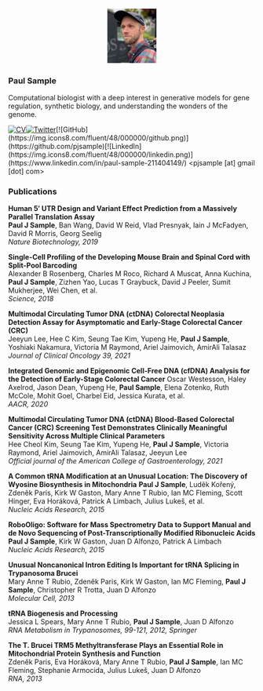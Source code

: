 <p align="center">
  <img src="img/paul1.jpg" style="width:20%">
</p>

### Paul Sample
Computational biologist with a deep interest in generative models for gene regulation, synthetic biology, and understanding the wonders of the genome.  

[![CV](https://img.icons8.com/external-edtim-outline-edtim/50/external-cv-hr-edtim-outline-edtim-2.png)](resources/Paul%20Sample%202023.pdf)[![Twitter](https://img.icons8.com/fluent/48/000000/twitter.png)](https://twitter.com/paul_sample_)[![GitHub](https://img.icons8.com/fluent/48/000000/github.png)](https://github.com/pjsample)[![LinkedIn](https://img.icons8.com/fluent/48/000000/linkedin.png)](https://www.linkedin.com/in/paul-sample-211404149/)  
<pjsample [at] gmail [dot] com>
  
### Publications
**Human 5′ UTR Design and Variant Effect Prediction from a Massively Parallel Translation Assay**  
**Paul J Sample**, Ban Wang, David W Reid, Vlad Presnyak, Iain J McFadyen, David R Morris, Georg Seelig  
*Nature Biotechnology, 2019*

**Single-Cell Profiling of the Developing Mouse Brain and Spinal Cord with Split-Pool Barcoding**  
Alexander B Rosenberg, Charles M Roco, Richard A Muscat, Anna Kuchina, **Paul J Sample**, Zizhen Yao, Lucas T Graybuck, David J Peeler, Sumit Mukherjee, Wei Chen, et al.  
*Science, 2018*

**Multimodal Circulating Tumor DNA (ctDNA) Colorectal Neoplasia Detection Assay for Asymptomatic and Early-Stage Colorectal Cancer (CRC)**  
Jeeyun Lee, Hee C Kim, Seung Tae Kim, Yupeng He, **Paul J Sample**, Yoshiaki Nakamura, Victoria M Raymond, Ariel Jaimovich, AmirAli Talasaz  
*Journal of Clinical Oncology 39, 2021*

**Integrated Genomic and Epigenomic Cell-Free DNA (cfDNA) Analysis for the Detection of Early-Stage Colorectal Cancer** 
Oscar Westesson, Haley Axelrod, Jason Dean, Yupeng He, **Paul Sample**, Elena Zotenko, Ruth McCole, Mohit Goel, Charbel Eid, Jessica Kurata, et al.  
*AACR, 2020*

**Multimodal Circulating Tumor DNA (ctDNA) Blood-Based Colorectal Cancer (CRC) Screening Test Demonstrates Clinically Meaningful Sensitivity Across Multiple Clinical Parameters**  
Hee Cheol Kim, Seung Tae Kim, Yupeng He, **Paul J Sample**, Victoria Raymond, Ariel Jaimovich, AmirAli Talasaz, Jeeyun Lee  
*Official journal of the American College of Gastroenterology, 2021*

**A Common tRNA Modification at an Unusual Location: The Discovery of Wyosine Biosynthesis in Mitochondria** 
**Paul J Sample**, Luděk Kořený, Zdeněk Paris, Kirk W Gaston, Mary Anne T Rubio, Ian MC Fleming, Scott Hinger, Eva Horáková, Patrick A Limbach, Julius Lukeš, et al.  
*Nucleic Acids Research, 2015*

**RoboOligo: Software for Mass Spectrometry Data to Support Manual and de Novo Sequencing of Post-Transcriptionally Modified Ribonucleic Acids**  
**Paul J Sample**, Kirk W Gaston, Juan D Alfonzo, Patrick A Limbach  
*Nucleic Acids Research, 2015*

**Unusual Noncanonical Intron Editing Is Important for tRNA Splicing in Trypanosoma Brucei**  
Mary Anne T Rubio, Zdeněk Paris, Kirk W Gaston, Ian MC Fleming, **Paul J Sample**, Christopher R Trotta, Juan D Alfonzo  
*Molecular Cell, 2013*

**tRNA Biogenesis and Processing**  
Jessica L Spears, Mary Anne T Rubio, **Paul J Sample**, Juan D Alfonzo  
*RNA Metabolism in Trypanosomes, 99-121, 2012, Springer*

**The T. Brucei TRM5 Methyltransferase Plays an Essential Role in Mitochondrial Protein Synthesis and Function**  
Zdeněk Paris, Eva Horáková, Mary Anne T Rubio, **Paul J Sample**, Ian MC Fleming, Stephanie Armocida, Julius Lukeš, Juan D Alfonzo  
*RNA, 2013*
